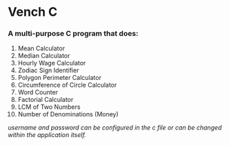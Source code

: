 # Vench C

### A multi-purpose C program that does:

1. Mean Calculator
2. Median Calculator
3. Hourly Wage Calculator
4. Zodiac Sign Identifier
5. Polygon Perimeter Calculator
6. Circumference of Circle Calculator
7. Word Counter
8. Factorial Calculator
9. LCM of Two Numbers
10. Number of Denominations (Money)

*username and password can be configured in the c file or can be changed within the application itself.*
